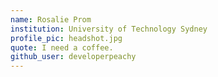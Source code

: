 ```yaml
---
name: Rosalie Prom
institution: University of Technology Sydney
profile_pic: headshot.jpg
quote: I need a coffee.
github_user: developerpeachy
---
```

